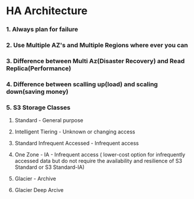 # HA Architecture

### 1. Always plan for failure

### 2. Use Multiple AZ's and Multiple Regions where ever you can

### 3. Difference between Multi Az(Disaster Recovery) and Read Replica(Performance)

### 4. Difference between scalling up(load) and scaling down(saving money)

### 5. S3 Storage Classes
   1. Standard - General purpose
  
   2. Intelligent Tiering - Unknown or changing access
  
   3. Standard Infrequent Accessed - Infrequent access 
  
   4. One Zone - IA  - Infrequent access ( lower-cost option for infrequently accessed data but do not require the availability and resilience of S3 Standard or S3 Standard-IA)
  
   5. Glacier - Archive
  
   6. Glacier Deep Arcive
